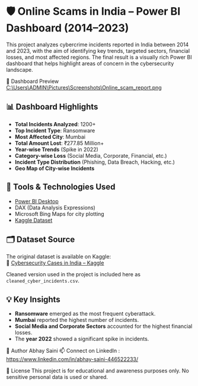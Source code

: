 # 🛡️ Online Scams in India – Power BI Dashboard (2014–2023)

This project analyzes cybercrime incidents reported in India between 2014 and 2023, with the aim of identifying key trends, targeted sectors, financial losses, and most affected regions. The final result is a visually rich Power BI dashboard that helps highlight areas of concern in the cybersecurity landscape.

📸 Dashboard Preview
[C:\\Users\\ADMIN\\Pictures\\Screenshots\\Online_scam_report.png](https://github.com/Abhay-datascience/Online-Scams-in_India/blob/main/Online_scam_report.png)

## 📊 Dashboard Highlights

- **Total Incidents Analyzed**: 1200+
- **Top Incident Type**: Ransomware
- **Most Affected City**: Mumbai
- **Total Amount Lost**: ₹277.85 Million+
- **Year-wise Trends** (Spike in 2022)
- **Category-wise Loss** (Social Media, Corporate, Financial, etc.)
- **Incident Type Distribution** (Phishing, Data Breach, Hacking, etc.)
- **Geo Map of City-wise Incidents**

## 🧰 Tools & Technologies Used

- [Power BI Desktop](https://powerbi.microsoft.com/)
- DAX (Data Analysis Expressions)
- Microsoft Bing Maps for city plotting
- [Kaggle Dataset](https://www.kaggle.com/datasets/saisimha203/cybersecurity-cases-india)


## 🗂️ Dataset Source

The original dataset is available on Kaggle:  
🔗 [Cybersecurity Cases in India – Kaggle](https://www.kaggle.com/datasets/saisimha203/cybersecurity-cases-india)

Cleaned version used in the project is included here as `cleaned_cyber_incidents.csv`.

## 💡 Key Insights

- **Ransomware** emerged as the most frequent cyberattack.
- **Mumbai** reported the highest number of incidents.
- **Social Media and Corporate Sectors** accounted for the highest financial losses.
- The **year 2022** showed a significant spike in incidents.

📢 Author
Abhay Saini
📫 Connect on LinkedIn : https://www.linkedin.com/in/abhay-saini-446522233/

📌 License
This project is for educational and awareness purposes only. No sensitive personal data is used or shared.



